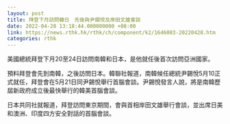 ```yaml
---
layout: post
title: 拜登下月訪問韓日　先後與尹錫悅及岸田文雄會談
date: 2022-04-28 13:18:44.000000000 +08:00
link: https://news.rthk.hk/rthk/ch/component/k2/1646083-20220428.htm
categories: rthk
---
```


美國總統拜登下月20至24日訪問南韓和日本，是他就任後首次訪問亞洲國家。

預料拜登會先到南韓，之後訪問日本。韓聯社報道，南韓候任總統尹錫悅5月10正式就任，拜登會在5月21日同尹錫悅舉行首腦會談。尹錫悅發言人說，將是南韓歷屆新政府成立後最快舉行的韓美首腦會談。

日本共同社就報道，拜登訪問東京期間，會與首相岸田文雄舉行會談，並出席日美和澳洲、印度四方安全對話的首腦會談。

